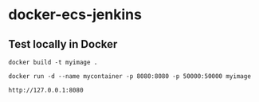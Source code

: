 # docker-ecs-jenkins


## Test locally in Docker

```
docker build -t myimage .
```

```
docker run -d --name mycontainer -p 8080:8080 -p 50000:50000 myimage
```
```
http://127.0.0.1:8080
```

